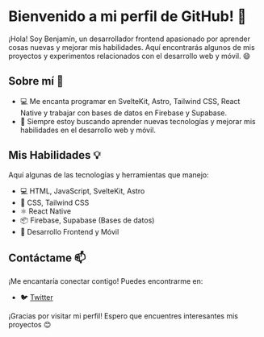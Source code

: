 # Bienvenido a mi perfil de GitHub! 👋

¡Hola! Soy Benjamín, un desarrollador frontend apasionado por aprender cosas nuevas y mejorar mis habilidades. Aquí encontrarás algunos de mis proyectos y experimentos relacionados con el desarrollo web y móvil. 😄

## Sobre mí 🚀

- 💻 Me encanta programar en SvelteKit, Astro, Tailwind CSS, React Native y trabajar con bases de datos en Firebase y Supabase.
- 🌱 Siempre estoy buscando aprender nuevas tecnologías y mejorar mis habilidades en el desarrollo web y móvil.

## Mis Habilidades 💡

Aquí algunas de las tecnologías y herramientas que manejo:

- 💻 HTML, JavaScript, SvelteKit, Astro
- 🎨 CSS, Tailwind CSS
- ⚛️ React Native
- 📦 Firebase, Supabase (Bases de datos)
- 🚀 Desarrollo Frontend y Móvil

## Contáctame 📫

¡Me encantaría conectar contigo! Puedes encontrarme en:

- 🐦 [Twitter](https://twitter.com/zomvr2)

¡Gracias por visitar mi perfil! Espero que encuentres interesantes mis proyectos 😊
